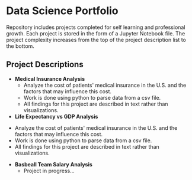 # Data Science Portfolio
Repository includes projects completed for self learning and professional growth. Each project is stored in the form of a Jupyter Notebook file. The project complexity increases from the top of the project description list to the bottom.

## Project Descriptions
- **Medical Insurance Analysis**
  + Analyze the cost of patients' medical insurance in the U.S. and the factors that may influence this cost.
  + Work is done using python to parse data from a csv file.
  + All findings for this project are described in text rather than visualizations.
 - **Life Expectancy vs GDP Analysis**
  + Analyze the cost of patients' medical insurance in the U.S. and the factors that may influence this cost.
  + Work is done using python to parse data from a csv file.
  + All findings for this project are described in text rather than visualizations.
- **Basbeall Team Salary Analysis**
  + Project in progress...
